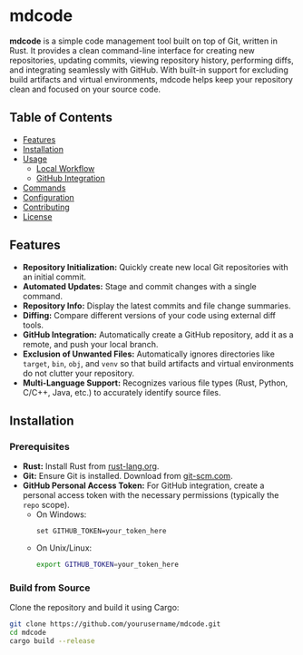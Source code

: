 # mdcode

**mdcode** is a simple code management tool built on top of Git, written in Rust. It provides a clean command-line interface for creating new repositories, updating commits, viewing repository history, performing diffs, and integrating seamlessly with GitHub. With built-in support for excluding build artifacts and virtual environments, mdcode helps keep your repository clean and focused on your source code.

## Table of Contents
- [Features](#features)
- [Installation](#installation)
- [Usage](#usage)
  - [Local Workflow](#local-workflow)
  - [GitHub Integration](#github-integration)
- [Commands](#commands)
- [Configuration](#configuration)
- [Contributing](#contributing)
- [License](#license)

## Features
- **Repository Initialization:** Quickly create new local Git repositories with an initial commit.
- **Automated Updates:** Stage and commit changes with a single command.
- **Repository Info:** Display the latest commits and file change summaries.
- **Diffing:** Compare different versions of your code using external diff tools.
- **GitHub Integration:** Automatically create a GitHub repository, add it as a remote, and push your local branch.
- **Exclusion of Unwanted Files:** Automatically ignores directories like `target`, `bin`, `obj`, and `venv` so that build artifacts and virtual environments do not clutter your repository.
- **Multi-Language Support:** Recognizes various file types (Rust, Python, C/C++, Java, etc.) to accurately identify source files.

## Installation

### Prerequisites
- **Rust:** Install Rust from [rust-lang.org](https://www.rust-lang.org/tools/install).
- **Git:** Ensure Git is installed. Download from [git-scm.com](https://git-scm.com/downloads).
- **GitHub Personal Access Token:** For GitHub integration, create a personal access token with the necessary permissions (typically the `repo` scope).  
  - On Windows:  
    ```batch
    set GITHUB_TOKEN=your_token_here
    ```  
  - On Unix/Linux:  
    ```bash
    export GITHUB_TOKEN=your_token_here
    ```

### Build from Source
Clone the repository and build it using Cargo:

```bash
git clone https://github.com/yourusername/mdcode.git
cd mdcode
cargo build --release
